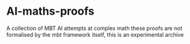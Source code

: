 # AI-maths-proofs
A collection of MBT AI attempts at complex math 
these proofs are not formalised by the mbt framework itself, this is an experimental archive 

